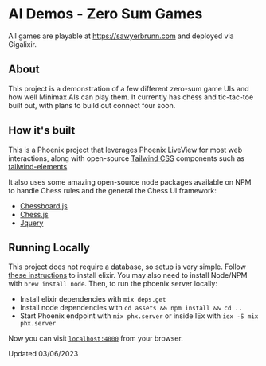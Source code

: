 # AI Demos - Zero Sum Games
All games are playable at https://sawyerbrunn.com and deployed via Gigalixir.
## About
This project is a demonstration of a few different zero-sum game UIs and how well Minimax AIs can play them.
It currently has chess and tic-tac-toe built out, with plans to build out connect four soon.
## How it's built
This is a Phoenix project that leverages Phoenix LiveView for most web interactions, along with open-source [Tailwind CSS](https://tailwindcss.com/) components such as [tailwind-elements](https://tailwind-elements.com/).

It also uses some amazing open-source node packages available on NPM to handle Chess rules and the general the Chess UI framework:
- [Chessboard.js](https://chessboardjs.com/)
- [Chess.js](https://github.com/jhlywa/chess.js/blob/master/README.md)
- [Jquery](https://github.com/jquery/jquery)

## Running Locally
This project does not require a database, so setup is very simple. 
Follow [these instructions](https://elixir-lang.org/install.html) to install elixir. You may also need to install Node/NPM with `brew install node`.
Then, to run the phoenix server locally:

  * Install elixir dependencies with `mix deps.get`
  * Install node dependencies with `cd assets && npm install && cd ..`
  * Start Phoenix endpoint with `mix phx.server` or inside IEx with `iex -S mix phx.server`

Now you can visit [`localhost:4000`](http://localhost:4000) from your browser.

Updated 03/06/2023